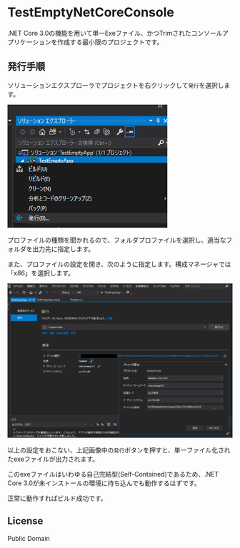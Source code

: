 # TestEmptyNetCoreConsole

.NET Core 3.0の機能を用いて単一Exeファイル、かつTrimされたコンソールアプリケーションを作成する最小限のプロジェクトです。

## 発行手順

ソリューションエクスプローラでプロジェクトを右クリックして`発行`を選択します。

![img 01](./img/01_publish_process.png)

プロファイルの種類を聞かれるので、フォルダプロファイルを選択し、適当なフォルダを出力先に指定します。

また、プロファイルの設定を開き、次のように指定します。構成マネージャでは「x86」を選択します。

![img 02](./img/02_publish_profile.png)

以上の設定をおこない、上記画像中の`発行`ボタンを押すと、単一ファイル化されたexeファイルが出力されます。

このexeファイルはいわゆる自己完結型(Self-Contained)であるため、.NET Core 3.0が未インストールの環境に持ち込んでも動作するはずです。

正常に動作すればビルド成功です。

## License

Public Domain
